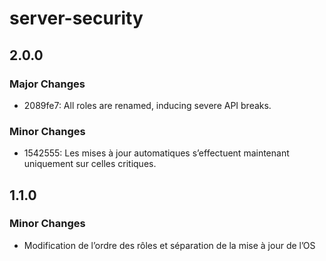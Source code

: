 # server-security

## 2.0.0

### Major Changes

- 2089fe7: All roles are renamed, inducing severe API breaks.

### Minor Changes

- 1542555: Les mises à jour automatiques s’effectuent maintenant uniquement sur celles critiques.

## 1.1.0

### Minor Changes

- Modification de l’ordre des rôles et séparation de la mise à jour de l’OS
